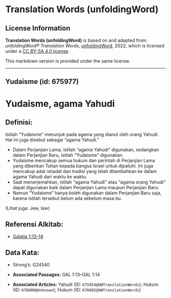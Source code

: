 # Translation Words (unfoldingWord)

## License Information

**Translation Words (unfoldingWord)** is based on and adapted from: _unfoldingWord® Translation Words_, [unfoldingWord](https://unfoldingword.org/utw), 2022, which is licensed under a [CC BY-SA 4.0 license](https://creativecommons.org/licenses/by-sa/4.0/legalcode.en).

This markdown version is provided under the same license.



--------------------------------

## Yudaisme (id: 675977)

Yudaisme, agama Yahudi
======================

Definisi:
---------

Istilah “Yudaisme” menunjuk pada agama yang dianut oleh orang Yahudi. Hal ini juga disebut sebagai “agama Yahudi.”

* Dalam Perjanjian Lama, istilah “agama Yahudi” digunakan, sedangkan dalam Perjanjian Baru, istilah “Yudaisme” digunakan.
* Yudaisme mencakup semua hukum dan perintah di Perjanjian Lama yang diberikan Tuhan kepada bangsa Israel untuk dipatuhi. Ini juga mencakup adat istiadat dan tradisi yang telah ditambahkan ke dalam agama Yahudi dari waktu ke waktu.
* Saat menerjemahkan, istilah “agama Yahudi” atau “agama orang Yahudi” dapat digunakan baik dalam Perjanjian Lama maupun Perjanjian Baru.
* Namun “Yudaisme” hanya boleh digunakan dalam Perjanjian Baru saja, karena istilah tersebut belum ada sebelum masa itu.

(Lihat juga: Jew, law)

Referensi Alkitab:
------------------

* [Galatia 1:13–14](https://ref.ly/Gal1:13-Gal1:14)

Data Kata:
----------

* Strong’s: G24540

* **Associated Passages:** GAL 1:13–GAL 1:14
* **Associated Articles:** Yahudi (ID: `675954@UWTranslationWords`); Hukum (ID: `676000@Unknown`); Hukum (ID: `676002@UWTranslationWords`)

